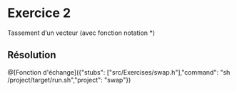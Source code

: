 # Exercice 2

Tassement d’un vecteur  (avec fonction notation *)

## Résolution

@[Fonction d'échange]({"stubs": ["src/Exercises/swap.h"],"command": "sh /project/target/run.sh","project": "swap"})
